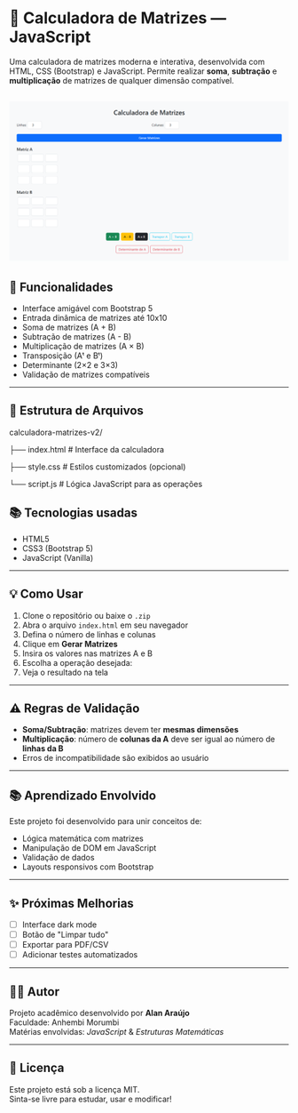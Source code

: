 # 🧮 Calculadora de Matrizes — JavaScript

Uma calculadora de matrizes moderna e interativa, desenvolvida com HTML, CSS (Bootstrap) e JavaScript. Permite realizar **soma**, **subtração** e **multiplicação** de matrizes de qualquer dimensão compatível.

![preview](https://github.com/OAlann/Projeto-A3-Estruturas-Matematicas/blob/main/preview.PNG)
---

## 🚀 Funcionalidades

- Interface amigável com Bootstrap 5
- Entrada dinâmica de matrizes até 10x10
- Soma de matrizes (A + B)
- Subtração de matrizes (A - B)
- Multiplicação de matrizes (A × B)
- Transposição (Aᵗ e Bᵗ)
- Determinante (2×2 e 3×3)
- Validação de matrizes compatíveis

---

## 📁 Estrutura de Arquivos

calculadora-matrizes-v2/ 

├── index.html # Interface da calculadora

├── style.css # Estilos customizados (opcional) 

└── script.js # Lógica JavaScript para as operações

## 📚 Tecnologias usadas

- HTML5
- CSS3 (Bootstrap 5)
- JavaScript (Vanilla)

---

## 💡 Como Usar

1. Clone o repositório ou baixe o `.zip`
2. Abra o arquivo `index.html` em seu navegador
3. Defina o número de linhas e colunas
4. Clique em **Gerar Matrizes**
5. Insira os valores nas matrizes A e B
6. Escolha a operação desejada:
7. Veja o resultado na tela

---

## ⚠️ Regras de Validação

- **Soma/Subtração**: matrizes devem ter **mesmas dimensões**
- **Multiplicação**: número de **colunas da A** deve ser igual ao número de **linhas da B**
- Erros de incompatibilidade são exibidos ao usuário

---

## 📚 Aprendizado Envolvido

Este projeto foi desenvolvido para unir conceitos de:
- Lógica matemática com matrizes
- Manipulação de DOM em JavaScript
- Validação de dados
- Layouts responsivos com Bootstrap

---

## ✨ Próximas Melhorias

- [ ] Interface dark mode
- [ ] Botão de "Limpar tudo"
- [ ] Exportar para PDF/CSV
- [ ] Adicionar testes automatizados

---

## 👨‍🎓 Autor

Projeto acadêmico desenvolvido por **Alan Araújo**  
Faculdade: Anhembi Morumbi  
Matérias envolvidas: *JavaScript* & *Estruturas Matemáticas*

---

## 📄 Licença

Este projeto está sob a licença MIT.  
Sinta-se livre para estudar, usar e modificar!
